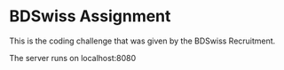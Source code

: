 # BDSwiss Assignment

This is the coding challenge that was given by the BDSwiss Recruitment.

The server runs on localhost:8080
